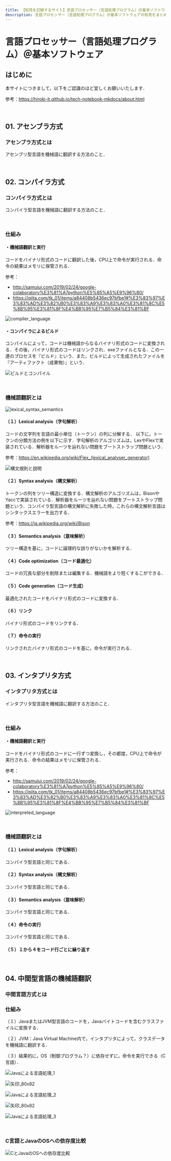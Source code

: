 ```yaml
---
title: 【知見を記録するサイト】言語プロセッサー（言語処理プログラム）＠基本ソフトウェア
description: 言語プロセッサー（言語処理プログラム）＠基本ソフトウェアの知見をまとめました．
---
```


# 言語プロセッサー（言語処理プログラム）＠基本ソフトウェア

## はじめに

本サイトにつきまして，以下をご認識のほど宜しくお願いいたします．

参考：https://hiroki-it.github.io/tech-notebook-mkdocs/about.html

<br>

## 01. アセンブラ方式

### アセンブラ方式とは

アセンブリ型言語を機械語に翻訳する方法のこと．

<br>

## 02. コンパイラ方式

### コンパイラ方式とは

コンパイラ型言語を機械語に翻訳する方法のこと．

<br>

### 仕組み

#### ・機械語翻訳と実行

コードをバイナリ形式のコードに翻訳した後，CPU上で命令が実行される．命令の結果はメモリに保管される．

参考：

- http://samuiui.com/2019/02/24/google-colaboratory%E3%81%A7python%E5%85%A5%E9%96%80/
- https://qiita.com/tk_01/items/a84408b5436ec97bfbe1#%E3%83%97%E3%83%AD%E3%82%B0%E3%83%A9%E3%83%A0%E3%81%8C%E5%8B%95%E3%81%8F%E4%BB%95%E7%B5%84%E3%81%BF

![compiler_language](https://raw.githubusercontent.com/hiroki-it/tech-notebook/master/images/compiler_language.png)

#### ・コンパイラによるビルド

コンパイルによって，コードは機械語からなるバイナリ形式のコードに変換される．その後，バイナリ形式のコードはリンクされ．exeファイルとなる．この一連のプロセスを『ビルド』という．また，ビルドによって生成されたファイルを『アーティファクト（成果物）』という．

![ビルドとコンパイル](https://raw.githubusercontent.com/hiroki-it/tech-notebook/master/images/ビルドとコンパイル.jpg)

<br>

### 機械語翻訳とは

![lexical_syntax_semantics](https://raw.githubusercontent.com/hiroki-it/tech-notebook/master/images/lexical_syntax_semantics.png)

#### （１）Lexical analysis（字句解析）

コードの文字列を言語の最小単位（トークン）の列に分解する． 以下に，トークンの分類方法の例を以下に示す．字句解析のアルゴリズムは，LexやFlexで実装されている．解析器をルーツを辿れない問題をブートストラップ問題という．

参考：https://en.wikipedia.org/wiki/Flex_(lexical_analyser_generator)

![構文規則と説明](https://raw.githubusercontent.com/hiroki-it/tech-notebook/master/images/構文規則と説明.png)

#### （２）Syntax analysis（構文解析）

トークンの列をツリー構造に変換する．構文解析のアルゴリズムは，BisonやYaccで実装されている．解析器をルーツを辿れない問題をブートストラップ問題という．コンパイラ型言語の構文解析に失敗した時，これらの構文解析言語はシンタックスエラーを出力する．

参考：https://ja.wikipedia.org/wiki/Bison

#### （３）Semantics analysis（意味解析）

ツリー構造を基に，コードに論理的な誤りがないかを解析する．

#### （４）Code optimization（コード最適化）

コードの冗長な部分を削除または編集する．機械語をより短くするこができる．

#### （５）Code generation（コード生成）

最適化されたコードをバイナリ形式のコードに変換する．

#### （６）リンク

バイナリ形式のコードをリンクする．

#### （７）命令の実行

リンクされたバイナリ形式のコードを基に，命令が実行される．

<br>

## 03. インタプリタ方式

### インタプリタ方式とは

インタプリタ型言語を機械語に翻訳する方法のこと．

<br>

### 仕組み

#### ・機械語翻訳と実行

コードをバイナリ形式のコードに一行ずつ変換し，その都度，CPU上で命令が実行される．命令の結果はメモリに保管される．

参考：

- http://samuiui.com/2019/02/24/google-colaboratory%E3%81%A7python%E5%85%A5%E9%96%80/
- https://qiita.com/tk_01/items/a84408b5436ec97bfbe1#%E3%83%97%E3%83%AD%E3%82%B0%E3%83%A9%E3%83%A0%E3%81%8C%E5%8B%95%E3%81%8F%E4%BB%95%E7%B5%84%E3%81%BF

![interpreted_language](https://raw.githubusercontent.com/hiroki-it/tech-notebook/master/images/interpreted_language.png)

<br>

### 機械語翻訳とは

#### （１）Lexical analysis（字句解析）

コンパイラ型言語と同じである．

#### （２）Syntax analysis（構文解析）

コンパイラ型言語と同じである．

#### （３）Semantics analysis（意味解析）

コンパイラ型言語と同じである．

#### （４）命令の実行

コンパイラ型言語と同じである．

#### （５）１から４をコード行ごとに繰り返す

<br>

## 04. 中間型言語の機械語翻訳

### 中間言語方式とは



### 仕組み

（１）JavaまたはJVM型言語のコードを，Javaバイトコードを含むクラスファイルに変換する．

（２）JVM：Java Virtual Machine内で，インタプリタによって，クラスデータを機械語に翻訳する．

（３）結果的に，OS（制御プログラム？）に依存せずに，命令を実行できる（C言語）．

![Javaによる言語処理_1](https://raw.githubusercontent.com/hiroki-it/tech-notebook/master/images/Javaによる言語処理_1.png)

![矢印_80x82](https://raw.githubusercontent.com/hiroki-it/tech-notebook/master/images/矢印_80x82.jpg)

![Javaによる言語処理_2](https://raw.githubusercontent.com/hiroki-it/tech-notebook/master/images/Javaによる言語処理_2.png)

![矢印_80x82](https://raw.githubusercontent.com/hiroki-it/tech-notebook/master/images/矢印_80x82.jpg)

![Javaによる言語処理_3](https://raw.githubusercontent.com/hiroki-it/tech-notebook/master/images/Javaによる言語処理_3.png)

<br>

### C言語とJavaのOSへの依存度比較

![CとJavaのOSへの依存度比較](https://raw.githubusercontent.com/hiroki-it/tech-notebook/master/images/CとJavaのOSへの依存度比較.png)
